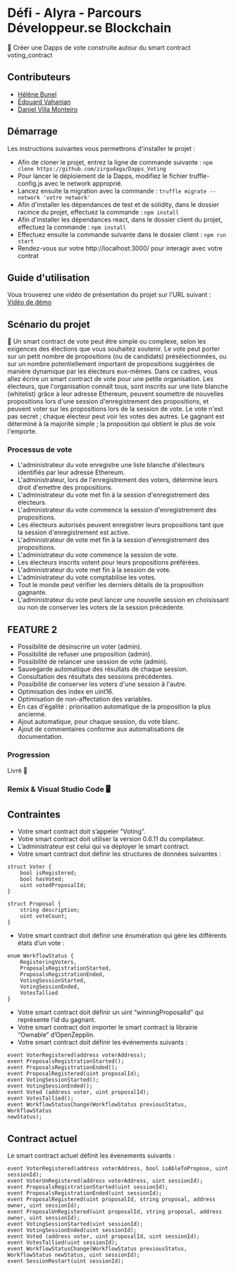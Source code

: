 # Défi - Alyra - Parcours Développeur.se Blockchain

📌  Créer une Dapps de vote construite autour du smart contract voting_contract

## Contributeurs

- [Hélène Bunel](https://github.com/Helene-mb)
- [Édouard Vahanian](https://github.com/edvahn)
- [Daniel Villa Monteiro](https://github.com/zirgudaga)

## Démarrage

Les instructions suivantes vous permettrons d'installer le projet :
- Afin de cloner le projet, entrez la ligne de commande suivante : 
```npm clone https://github.com/zirgudaga/Dapps_Voting```
- Pour lancer le déploiement de la Dapps, modifiez le fichier truffle-config.js avec le network approprié.
- Lancez ensuite la migration avec la commande : 
```truffle migrate --network 'votre network'```
- Afin d'installer les dépendances de test et de solidity, dans le dossier racince du projet, effectuez la commande : 
```npm install ```
- Afin d'installer les dépendances react, dans le dossier client du projet, effectuez la commande : 
```npm install```
- Effectuez ensuite la commande suivante dans le dossier client : 
```npm run start```
- Rendez-vous sur votre http://localhost:3000/ pour interagir avec votre contrat

## Guide d'utilisation

Vous trouverez une vidéo de présentation du projet sur l'URL suivant : [Vidéo de démo](https://www.youtube.com/watch?v=IH6rcTJsz1s)


## Scénario du projet

📌  Un smart contract de vote peut être simple ou complexe, selon les exigences des élections que vous souhaitez soutenir. Le vote peut porter sur un petit nombre de propositions (ou de candidats) présélectionnées, ou sur un nombre potentiellement important de propositions suggérées de manière dynamique par les électeurs eux-mêmes.
Dans ce cadres, vous allez écrire un smart contract de vote pour une petite organisation. Les électeurs, que l'organisation connaît tous, sont inscrits sur une liste blanche (whitelist) grâce à leur adresse Ethereum, peuvent soumettre de nouvelles propositions lors d'une session d'enregistrement des propositions, et peuvent voter sur les propositions lors de la session de vote.
Le vote n'est pas secret ; chaque électeur peut voir les votes des autres.
Le gagnant est déterminé à la majorité simple ; la proposition qui obtient le plus de voix l'emporte.

### Processus de vote

- L'administrateur du vote enregistre une liste blanche d'électeurs identifiés par leur adresse Ethereum.
- L'administrateur, lors de l'enregistrement des voters, détermine leurs droit d'emettre des propositions.
- L'administrateur du vote met fin à la session d'enregistrement des électeurs.
- L'administrateur du vote commence la session d'enregistrement des propositions.
- Les électeurs autorisés peuvent enregistrer leurs propositions tant que la session d'enregistrement est active.
- L'administrateur de vote met fin à la session d'enregistrement des propositions.
- L'administrateur du vote commence la session de vote.
- Les électeurs inscrits votent pour leurs propositions préférées.
- L'administrateur du vote met fin à la session de vote.
- L'administrateur du vote comptabilise les votes.
- Tout le monde peut vérifier les derniers détails de la proposition gagnante.
- L'administrateur du vote peut lancer une nouvelle session en choisissant ou non de conserver les voters de la session précédente.

## FEATURE 2

- Possibilité de désinscrire un voter (admin).
- Possibilité de refuser une proposition (admin).
- Possibilité de relancer une session de vote (admin).
- Sauvegarde automatique des résultats de chaque session.
- Consultation des résultats des sessions précédentes.
- Possibilité de conserver les voters d'une session à l'autre.
- Optimisation des index en uint16.
- Optimisation de non-affectation des variables.
- En cas d'égalité : priorisation automatique de la proposition la plus ancienne.
- Ajout automatique, pour chaque session, du vote blanc.
- Ajout de commentaires conforme aux automatisations de documentation.

### Progression

Livré  🚀

### Remix & Visual Studio Code  🖥️

## Contraintes

- Votre smart contract doit s’appeler “Voting”. 
- Votre smart contract doit utiliser la version 0.6.11 du compilateur.
- L’administrateur est celui qui va déployer le smart contract. 
- Votre smart contract doit définir les structures de données suivantes : 
```
struct Voter {
    bool isRegistered;
    bool hasVoted;
    uint votedProposalId;
}

struct Proposal {
    string description;
    uint voteCount;
}
```
- Votre smart contract doit définir une énumération qui gère les différents états d’un vote :
```
enum WorkflowStatus {
    RegisteringVoters,
    ProposalsRegistrationStarted,
    ProposalsRegistrationEnded,
    VotingSessionStarted,
    VotingSessionEnded,
    VotesTallied
}
```
- Votre smart contract doit définir un uint “winningProposalId” qui représente l’id du gagnant.
- Votre smart contract doit importer le smart contract la librairie “Ownable” d’OpenZepplin.
- Votre smart contract doit définir les événements suivants : 
```
event VoterRegistered(address voterAddress);
event ProposalsRegistrationStarted();
event ProposalsRegistrationEnded();
event ProposalRegistered(uint proposalId);
event VotingSessionStarted();
event VotingSessionEnded();
event Voted (address voter, uint proposalId);
event VotesTallied();
event WorkflowStatusChange(WorkflowStatus previousStatus, WorkflowStatus
newStatus);
```
## Contract actuel

Le smart contract actuel définit les évenements suivants : 
```
event VoterRegistered(address voterAddress, bool isAbleToPropose, uint sessionId);
event VoterUnRegistered(address voterAddress, uint sessionId);                          
event ProposalsRegistrationStarted(uint sessionId);
event ProposalsRegistrationEnded(uint sessionId);
event ProposalRegistered(uint proposalId, string proposal, address owner, uint sessionId);
event ProposalUnRegistered(uint proposalId, string proposal, address owner, uint sessionId);                                        
event VotingSessionStarted(uint sessionId);
event VotingSessionEnded(uint sessionId);
event Voted (address voter, uint proposalId, uint sessionId);
event VotesTallied(uint sessionId);
event WorkflowStatusChange(WorkflowStatus previousStatus, WorkflowStatus newStatus, uint sessionId);
event SessionRestart(uint sessionId);
```

